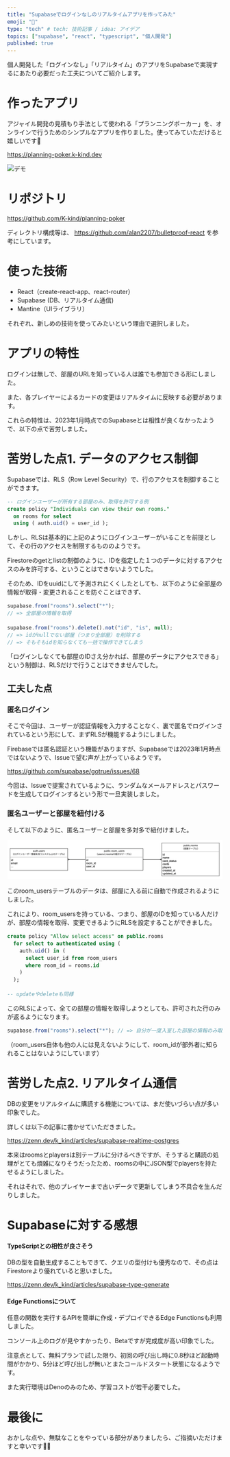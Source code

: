 ```yaml
---
title: "Supabaseでログインなしのリアルタイムアプリを作ってみた"
emoji: "🥚"
type: "tech" # tech: 技術記事 / idea: アイデア
topics: ["supabase", "react", "typescript", "個人開発"]
published: true
---
```


個人開発した「ログインなし」「リアルタイム」のアプリをSupabaseで実現するにあたり必要だった工夫についてご紹介します。

# 作ったアプリ

アジャイル開発の見積もり手法として使われる「プランニングポーカー」を、オンラインで行うためのシンプルなアプリを作りました。使ってみていただけると嬉しいです🙌

https://planning-poker.k-kind.dev

![デモ](https://planning-poker.k-kind.dev/images/demo.gif)

# リポジトリ

https://github.com/K-kind/planning-poker

ディレクトリ構成等は、 https://github.com/alan2207/bulletproof-react を参考にしています。

# 使った技術

- React（create-react-app、react-router）
- Supabase (DB、リアルタイム通信)
- Mantine（UIライブラリ）

それぞれ、新しめの技術を使ってみたいという理由で選択しました。

# アプリの特性

ログインは無しで、部屋のURLを知っている人は誰でも参加できる形にしました。

また、各プレイヤーによるカードの変更はリアルタイムに反映する必要があります。

これらの特性は、2023年1月時点でのSupabaseとは相性が良くなかったようで、以下の点で苦労しました。

# 苦労した点1. データのアクセス制御

Supabaseでは、RLS（Row Level Security）で、行のアクセスを制御することができます。

```sql
-- ログインユーザーが所有する部屋のみ、取得を許可する例
create policy "Individuals can view their own rooms."
  on rooms for select
  using ( auth.uid() = user_id );
```

しかし、RLSは基本的に上記のようにログインユーザーがいることを前提として、その行のアクセスを制限するもののようです。

Firestoreのgetとlistの制御のように、IDを指定した１つのデータに対するアクセスのみを許可する、ということはできないようでした。

そのため、IDをuuidにして予測されにくくしたとしても、以下のように全部屋の情報が取得・変更されることを防ぐことはできず、

```ts
supabase.from("rooms").select("*");
// => 全部屋の情報を取得

supabase.from("rooms").delete().not("id", "is", null);
// => idがnullでない部屋（つまり全部屋）を削除する
// => そもそもidを知らなくても一括で操作できてしまう
```

「ログインしなくても部屋のIDさえ分かれば、部屋のデータにアクセスできる」という制御は、RLSだけで行うことはできませんでした。

## 工夫した点

### 匿名ログイン

そこで今回は、ユーザーが認証情報を入力することなく、裏で匿名でログインされているという形にして、まずRLSが機能するようにしました。

Firebaseでは匿名認証という機能がありますが、Supabaseでは2023年1月時点ではないようで、Issueで望む声が上がっているようです。

https://github.com/supabase/gotrue/issues/68

今回は、Issueで提案されているように、ランダムなメールアドレスとパスワードを生成してログインするという形で一旦実装しました。

### 匿名ユーザーと部屋を紐付ける

そして以下のように、匿名ユーザーと部屋を多対多で紐付けました。

![](/images/planning-poker-app/er-diagram.png)

このroom_usersテーブルのデータは、部屋に入る前に自動で作成されるようにしました。

これにより、room_usersを持っている、つまり、部屋のIDを知っている人だけが、部屋の情報を取得、変更できるようにRLSを設定することができました。

```sql
create policy "Allow select access" on public.rooms
  for select to authenticated using (
    auth.uid() in (
      select user_id from room_users
      where room_id = rooms.id
    )
  );

-- updateやdeleteも同様
```

このRLSによって、全ての部屋の情報を取得しようとしても、許可された行のみが返るようになります。

```ts
supabase.from("rooms").select("*"); // => 自分が一度入室した部屋の情報のみ取得
```

（room_users自体も他の人には見えないようにして、room_idが部外者に知られることはないようにしています）


# 苦労した点2. リアルタイム通信

DBの変更をリアルタイムに購読する機能については、まだ使いづらい点が多い印象でした。

詳しくは以下の記事に書かせていただきました。

https://zenn.dev/k_kind/articles/supabase-realtime-postgres

本来はroomsとplayersは別テーブルに分けるべきですが、そうすると購読の処理がとても煩雑になりそうだったため、roomsの中にJSON型でplayersを持たせるようにしました。

それはそれで、他のプレイヤーまで古いデータで更新してしまう不具合を生んだりしました。

# Supabaseに対する感想

#### TypeScriptとの相性が良さそう

DBの型を自動生成することもできて、クエリの型付けも優秀なので、その点はFirestoreより優れていると思いました。

https://zenn.dev/k_kind/articles/supabase-type-generate

#### Edge Functionsについて

任意の関数を実行するAPIを簡単に作成・デプロイできるEdge Functionsも利用しました。

コンソール上のログが見やすかったり、Betaですが完成度が高い印象でした。

注意点として、無料プランで試した限り、初回の呼び出し時に0.8秒ほど起動時間がかかり、5分ほど呼び出しが無いとまたコールドスタート状態になるようです。

また実行環境はDenoのみのため、学習コストが若干必要でした。

# 最後に

おかしな点や、無駄なことをやっている部分がありましたら、ご指摘いただけますと幸いです🙇‍♂️
